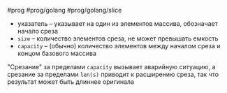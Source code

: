 #prog #prog/golang #prog/golang/slice 

- указатель – указывает на один из элементов массива, обозначает начало среза
- `size` – количество элементов среза, не может превышать емкость
- `capacity` – (обычно) количество элементов между началом среза и концом базового массива

"Срезание" за пределами `capacity` вызывает аварийную ситуацию, а срезание за пределами `len(s)` приводит к расширению среза, так что результат может быть длиннее оригинала